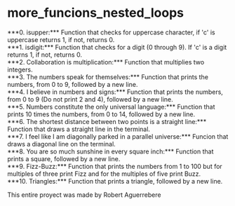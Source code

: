 # more_funcions_nested_loops
<div>
***0. isupper:***
	Function that checks for uppercase character, if 'c' is uppercase returns 1, if not, returns 0.
<br>
***1. isdigit:***
	Function that checks for a digit (0 through 9). If 'c' is a digit returns 1, if not, returns 0.
<br>
***2. Collaboration is multiplication:***
	Function that multiplies two integers.
<br>
***3. The numbers speak for themselves:***
	Function that prints the numbers, from 0 to 9, followed by a new line.
<br>
***4. I believe in numbers and signs:***
	Function that prints the numbers, from 0 to 9 (Do not print 2 and 4), followed by a new line.
<br>
***5. Numbers constitute the only universal language:***
	Function that prints 10 times the numbers, from 0 to 14, followed by a new line.
<br>
***6. The shortest distance between two points is a straight line:***
	Function that draws a straight line in the terminal.
<br>
***7. I feel like I am diagonally parked in a parallel universe:***
	Funcion that draws a diagonal line on the terminal.
<br>
***8. You are so much sunshine in every square inch:***
	Function that prints a square, followed by a new line.
<br>
***9. Fizz-Buzz:***
	Function that prints the numbers from 1 to 100 but for multiples of three print Fizz and for the multiples of five print Buzz.
<br>
***10. Triangles:***
	Function that prints a triangle, followed by a new line.
</div>
<footer>
<p>This entire proyect was made by Robert Aguerrebere</p>
</footer>
